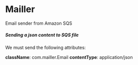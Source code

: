 # Mailler
Email sender from Amazon SQS

##### Sending a json content to SQS file

We must send the following attributes:

**className**: com.mailler.Email
**contentType**: application/json
